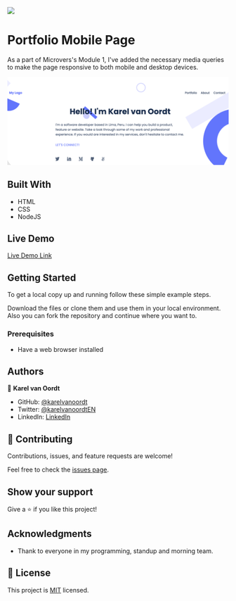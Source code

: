 ![](https://img.shields.io/badge/Microverse-blueviolet)

# Portfolio Mobile Page

As a part of Microvers's Module 1, I've added the necessary media queries to make the page responsive to both mobile and desktop devices.

![screenshot](./desktop.png)


## Built With

- HTML
- CSS
- NodeJS

## Live Demo

[Live Demo Link](https://karelvanoordt.github.io/Portfolio-mobile-version/)


## Getting Started

To get a local copy up and running follow these simple example steps.

Download the files or clone them and use them in your local environment. Also you can fork the repository and continue where you want to.



### Prerequisites

- Have a web browser installed

## Authors

👤 **Karel van Oordt**

- GitHub: [@karelvanoordt](https://github.com/karelvanoordt)
- Twitter: [@karelvanoordtEN](https://twitter.com/karelvanoordtEN)
- LinkedIn: [LinkedIn](https://linkedin.com/in/karelvanoordt)



## 🤝 Contributing

Contributions, issues, and feature requests are welcome!

Feel free to check the [issues page](../../issues/).

## Show your support

Give a ⭐️ if you like this project!

## Acknowledgments

- Thank to everyone in my programming, standup and morning team.


## 📝 License

This project is [MIT](./MIT.md) licensed.
